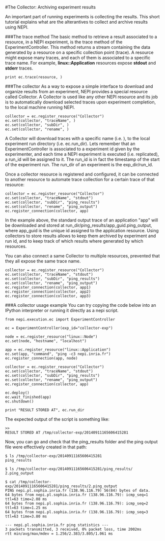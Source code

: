 
#The Collector: Archiving experiment results

An important part of running experiments is collecting the results. This short tutorial explains what are the alterantives to collect and archive results using NEPI.

###The trace method
The basic method to retrieve a result associated to a resource, in a NEPI experiment, is the trace method of the ExperimentController. This method returns a stream containing the data generated by a resource on a specific collection point (trace). A resource might expose many traces, and each of them is associated to a specific trace name. For example, **linux::Application** resources expose **stdout** and **stderr** traces.

<pre><code class="python">print ec.trace(resource, <trace-name>)</code></pre>

###The collector
As a way to expose a simple interface to download and organize results from an experiment, NEPI provides a special resource called Collector. A Collector is used like any other NEPI resource and its job is to automatically download selected traces upon experiment completion, to the local machine running NEPI.

<pre><code class="python">collector = ec.register_resource("Collector")
ec.set(collector, "traceName", <trace-name>)
ec.set(collector, "subDir", <subdir>)
ec.set(collector, "rename", <newname>)
</code></pre>

A Collector will download traces with a specific name (i.e. <trace-name>), to the local experiment run directory (i.e. ec.run_dir). Lets remember that an ExperimentController is associated to a experiment id given by the experimenter, and each time a NEPI experiment is executed (i.e. replicated), a run_id will be assigned to it. The run_id is in fact the timestamp of the start of the experiment run. The run_dir of an experiment is the exp_dir/run_id.

Once a collector resource is registered and configured, it can be connected to another resource to automate trace collection for a certain trace of that resource:

<pre><code class="python">collector = ec.register_resource("Collector")
ec.set(collector, "traceName", "stdout")
ec.set(collector, "subDir", "ping_results")
ec.set(collector, "rename", "ping_output")
ec.register_connection(collector, app)
</code></pre>

In the example above, the standard output trace of an application "app" will be downloaded and stored at run_dir/ping_results/app_guid.ping_output, where app_guid is the unique id assigned to the application resource. Using collectors to store results allows to keep them archived by experiment and run id, and to keep track of which results where generated by which resources.

You can also connect a same Collector to multiple resources, prevented that they all expose the same trace name.

<pre><code class="python">collector = ec.register_resource("Collector")
ec.set(collector, "traceName", "stdout")
ec.set(collector, "subDir", "ping_results")
ec.set(collector, "rename", "ping_output")
ec.register_connection(collector, app1)
ec.register_connection(collector, app2)
ec.register_connection(collector, app3)
</code></pre>

###A collector usage example
You can try copying the code below into an IPython interpreter or running it directly as a nepi script.

<pre><code class="python">from nepi.execution.ec import ExperimentController

ec = ExperimentController(exp_id="collector-exp")

node = ec.register_resource("linux::Node")
ec.set(node, "hostname", "localhost")

app = ec.register_resource("linux::Application")
ec.set(app, "command", "ping -c3 nepi.inria.fr")
ec.register_connection(app, node)

collector = ec.register_resource("Collector")
ec.set(collector, "traceName", "stdout")
ec.set(collector, "subDir", "ping_results")
ec.set(collector, "rename", "ping_output")
ec.register_connection(collector, app)

ec.deploy()
ec.wait_finished(app)
ec.shutdown()

print "RESULT STORED AT", ec.run_dir
</code></pre>

The expected output of the script is something like:

<pre><code class="python">>>
RESULT STORED AT /tmp/collector-exp/20140911165606415281
</code></pre>

Now, you can go and check that the ping_results folder and the ping output file were effectively created in that path:

<pre><code class="python">$ ls /tmp/collector-exp/20140911165606415281
ping_results

$ ls /tmp/collector-exp/20140911165606415281/ping_results/
2.ping_output

$ cat /tmp/collector-exp/20140911165606415281/ping_results/2.ping_output
PING nepi.pl.sophia.inria.fr (138.96.116.79) 56(84) bytes of data.
64 bytes from nepi.pl.sophia.inria.fr (138.96.116.79): icmp_seq=1 ttl=63 time=2.08 ms
64 bytes from nepi.pl.sophia.inria.fr (138.96.116.79): icmp_seq=2 ttl=63 time=1.25 ms
64 bytes from nepi.pl.sophia.inria.fr (138.96.116.79): icmp_seq=3 ttl=63 time=3.80 ms

--- nepi.pl.sophia.inria.fr ping statistics ---
3 packets transmitted, 3 received, 0% packet loss, time 2002ms
rtt min/avg/max/mdev = 1.256/2.383/3.805/1.061 ms
</code></pre>

